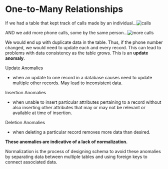 # One-to-Many Relationships

If we had a table that kept track of calls made by an individual...![calls](https://da77jsbdz4r05.cloudfront.net/images/one_to_many/step1.png)

AND we add more phone calls, some by the same person...![more calls](https://da77jsbdz4r05.cloudfront.net/images/one_to_many/step2.png)


We would end up with duplicate data in the table. Thus, if the phone number changed, we would need to update each and every record. This can lead to problems with data consistency as the table grows. This is an **update anomaly**. 

Update Anomalies
  - when an update to one record in a database causes need to update multiple other records. May lead to inconsistent data.

Insertion Anomalies
  - when unable to insert particular attributes pertaining to a record without also inserting other attributes that may or may not be relevant or available at time of insertion. 

Deletion Anomalies
  - when deleting a particular record removes more data than desired. 

**These anomalies are indicative of a lack of normalization.**

Normalization is the process of designing schema to avoid these anomalies by separating data between multiple tables and using foreign keys to connect associated data. 


#

